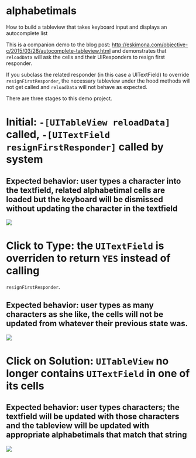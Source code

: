 # alphabetimals
How to build a tableview that takes keyboard input and displays an autocomplete list

This is a companion demo to the blog post: http://eskimona.com/objective-c/2015/03/28/autocomplete-tableview.html
and demonstrates that `reloadData` will ask the cells and their UIResponders to resign first responder.

If you subclass the related responder (in this case a UITextField) to override `resignFirstResponder`, the necessary
tableview under the hood methods will not get called and `reloadData` will not behave as expected.

There are three stages to this demo project.

# Initial: `-[UITableView reloadData]` called, `-[UITextField resignFirstResponder]` called by system
## Expected behavior: user types a character into the textfield, related alphabetimal cells are loaded but the keyboard will be dismissed without updating the character in the textfield
![](http://eskimona.com/assets/autocomplete-reload.png)

# Click to Type: the `UITextField` is overriden to return `YES` instead of calling 
`resignFirstResponder`.
## Expected behavior: user types as many characters as she like, the cells will not be updated from whatever their previous state was.
![](http://eskimona.com/assets/autocomplete-textfield.png)

# Click on Solution: `UITableView` no longer contains `UITextField` in one of its cells
## Expected behavior: user types characters; the textfield will be updated with those characters and the tableview will be updated with appropriate alphabetimals that match that string
![](http://eskimona.com/assets/autocomplete-solution.png)
